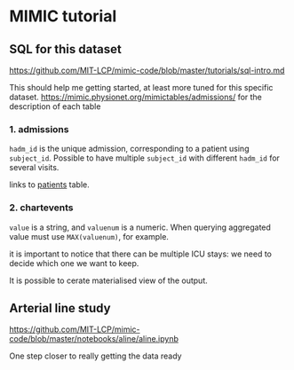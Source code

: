 # MIMIC tutorial

## SQL for this dataset 

https://github.com/MIT-LCP/mimic-code/blob/master/tutorials/sql-intro.md

This should help me getting started, at least more tuned for this specific dataset. https://mimic.physionet.org/mimictables/admissions/ for the description of each table



### 1. admissions 

`hadm_id` is the unique admission, corresponding to a patient using `subject_id`. Possible to have multiple `subject_id` with different `hadm_id` for several visits. 

links to <u>patients</u> table. 



### 2. chartevents

`value` is a string, and `valuenum` is a numeric. When querying aggregated value must use `MAX(valuenum)`, for example. 



it is important to notice that there can be multiple ICU stays: we need to decide which one we want to keep. 





It is possible to cerate materialised view of the output. 





## Arterial line study

https://github.com/MIT-LCP/mimic-code/blob/master/notebooks/aline/aline.ipynb

One step closer to really getting the data ready 

